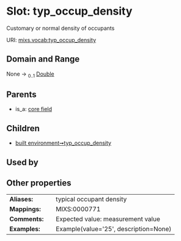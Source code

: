 
# Slot: typ_occup_density


Customary or normal density of occupants

URI: [mixs.vocab:typ_occup_density](https://w3id.org/mixs/vocab/typ_occup_density)


## Domain and Range

None &#8594;  <sub>0..1</sub> [Double](types/Double.md)

## Parents

 *  is_a: [core field](core_field.md)

## Children

 *  [built environment➞typ_occup_density](built_environment_typ_occup_density.md)

## Used by


## Other properties

|  |  |  |
| --- | --- | --- |
| **Aliases:** | | typical occupant density |
| **Mappings:** | | MIXS:0000771 |
| **Comments:** | | Expected value: measurement value |
| **Examples:** | | Example(value='25', description=None) |

